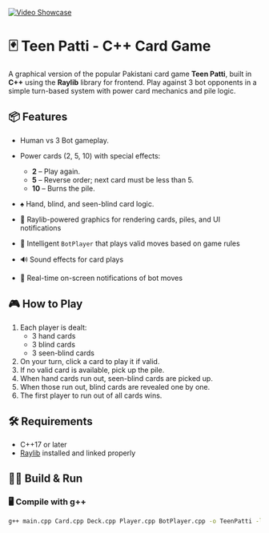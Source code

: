 [![Video Showcase](https://img.youtube.com/vi/CpgqlQ2xQfM/hqdefault.jpg)](https://www.youtube.com/watch?v=CpgqlQ2xQfM)



# 🃏 Teen Patti - C++ Card Game

A graphical version of the popular Pakistani card game **Teen Patti**, built in **C++** using the **Raylib** library for frontend. Play against 3 bot opponents in a simple turn-based system with power card mechanics and pile logic.

## 📦 Features

- Human vs 3 Bot gameplay.

- Power cards (2, 5, 10) with special effects:

  - **2** – Play again.
  - **5** – Reverse order; next card must be less than 5.
  - **10** – Burns the pile.

- ♠️ Hand, blind, and seen-blind card logic.
- 🎨 Raylib-powered graphics for rendering cards, piles, and UI notifications
- 🤖 Intelligent `BotPlayer` that plays valid moves based on game rules
- 🔊 Sound effects for card plays
- 🔔 Real-time on-screen notifications of bot moves

## 🎮 How to Play

1. Each player is dealt:
   - 3 hand cards
   - 3 blind cards
   - 3 seen-blind cards
2. On your turn, click a card to play it if valid.
3. If no valid card is available, pick up the pile.
4. When hand cards run out, seen-blind cards are picked up.
5. When those run out, blind cards are revealed one by one.
6. The first player to run out of all cards wins.

## 🛠️ Requirements

- C++17 or later
- [Raylib](https://www.raylib.com/) installed and linked properly

## 🧑‍💻 Build & Run

### 🖥️ Compile with g++

```bash
g++ main.cpp Card.cpp Deck.cpp Player.cpp BotPlayer.cpp -o TeenPatti -lraylib -lGL -lm -lpthread -ldl -lrt -lX11
